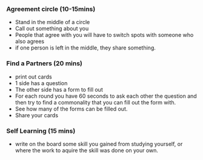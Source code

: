 ### Agreement circle (10-15mins)

- Stand in the middle of a circle
- Call out something about you
- People that agree with you will have to switch spots with someone who also agrees
- if one person is left in the middle, they share something.


### Find a Partners (20 mins)
- print out cards
- 1 side has a question
- The other side has a form to fill out
- For each round you have 60 seconds to ask each other the question and then
  try to find a commonality that you can fill out the form with.
- See how many of the forms can be filled out.
- Share your cards

### Self Learning (15 mins)
- write on the board some skill you gained from studying yourself, or where the work to aquire the skill was done on your own.
